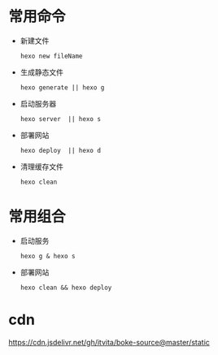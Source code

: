 # 常用命令
- 新建文件 

    ```
    hexo new fileName
    ```
- 生成静态文件 
    
    ```
    hexo generate || hexo g
    ```
- 启动服务器

    ```
    hexo server  || hexo s
    ```
- 部署网站

    ```
    hexo deploy  || hexo d
    ```
- 清理缓存文件 

    ```
    hexo clean
    ```
# 常用组合
- 启动服务

    ```
    hexo g & hexo s
    ```
- 部署网站

    ```
    hexo clean && hexo deploy
    ```

# cdn
https://cdn.jsdelivr.net/gh/itvita/boke-source@master/static